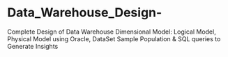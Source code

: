 # Data_Warehouse_Design-
Complete Design of Data Warehouse Dimensional Model: Logical Model, Physical Model using Oracle, DataSet Sample Population &amp; SQL queries to Generate Insights 
